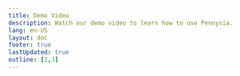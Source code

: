```yaml
---
title: Demo Video
description: Watch our demo video to learn how to use Pennysia.
lang: en-US
layout: doc
footer: true
lastUpdated: true
outline: [2,3]
---
```

<!-- 
# Demo-Only Video
This video only shows the demo of how to interact with Pennysia web application.
<YouTubeEmbed video-id="IKanvcRU8FM" />


<br/>

---

<br/>


# A 9-Minute Explainer + Demo Video
The video explains the overview of Pennysia's LPM, how it works, its performace, demo, and its distuptive potentials.
<YouTubeEmbed video-id="C8pBIXqcm2Q" /> -->
